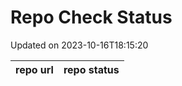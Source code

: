 # Repo Check Status

Updated on 2023-10-16T18:15:20

| repo url | repo status |
| -------- | -------- | 
